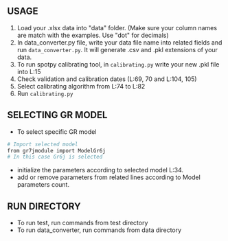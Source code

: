 ## USAGE
1. Load your .xlsx data into "data" folder. (Make sure your column names are match with the examples. Use "dot" for decimals)
2. In data_converter.py file, write your data file name into related fields and run `data_converter.py`. It will generate .csv and .pkl extensions of your data.
3. To run spotpy calibrating tool, in `calibrating.py` write your new .pkl file into L:15
4. Check validation and calibration dates (L:69, 70 and L:104, 105)
5. Select calibrating algorithm from L:74 to L:82
5. Run `calibrating.py`

## SELECTING GR MODEL
- To select specific GR model
```bash
# Import selected model
from gr7jmodule import ModelGr6j
# In this case Gr6j is selected
```
- initialize the parameters according to selected model L:34.
- add or remove parameters from related lines according to Model parameters count.

## RUN DIRECTORY
- To run test, run commands from test directory
- To run data_converter, run commands from data directory